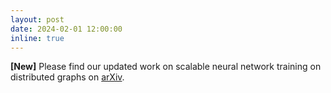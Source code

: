 ```yaml
---
layout: post
date: 2024-02-01 12:00:00
inline: true
---
```


**[New]**  Please find our updated work on scalable neural network training on distributed graphs on [arXiv](https://arxiv.org/abs/2302.13053).